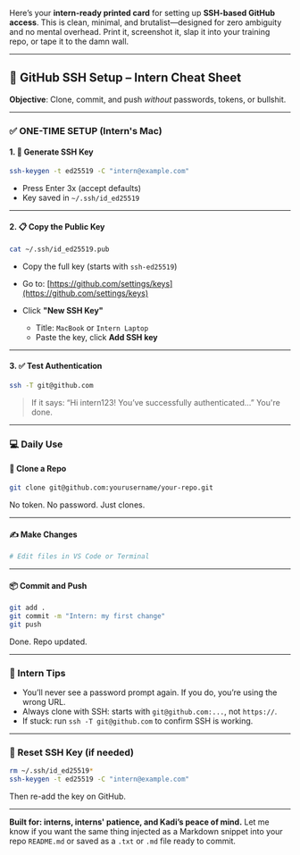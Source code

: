 
Here’s your **intern-ready printed card** for setting up **SSH-based GitHub access**. This is clean, minimal, and brutalist—designed for zero ambiguity and no mental overhead. Print it, screenshot it, slap it into your training repo, or tape it to the damn wall.

---

## 🚀 GitHub SSH Setup – Intern Cheat Sheet

**Objective**: Clone, commit, and push *without* passwords, tokens, or bullshit.

---

### ✅ ONE-TIME SETUP (Intern's Mac)

#### 1. 🎯 Generate SSH Key

```bash
ssh-keygen -t ed25519 -C "intern@example.com"
```

* Press Enter 3x (accept defaults)
* Key saved in `~/.ssh/id_ed25519`

---

#### 2. 📋 Copy the Public Key

```bash
cat ~/.ssh/id_ed25519.pub
```

* Copy the full key (starts with `ssh-ed25519`)
* Go to: [https://github.com/settings/keys](https://github.com/settings/keys)
* Click **"New SSH Key"**

  * Title: `MacBook` or `Intern Laptop`
  * Paste the key, click **Add SSH key**

---

#### 3. ✅ Test Authentication

```bash
ssh -T git@github.com
```

> If it says:
> “Hi intern123! You’ve successfully authenticated...”
> You're done.

---

### 💻 Daily Use

#### 🔽 Clone a Repo

```bash
git clone git@github.com:yourusername/your-repo.git
```

No token. No password. Just clones.

---

#### ✍️ Make Changes

```bash
# Edit files in VS Code or Terminal
```

---

#### 📦 Commit and Push

```bash
git add .
git commit -m "Intern: my first change"
git push
```

Done. Repo updated.

---

### 🧠 Intern Tips

* You’ll never see a password prompt again. If you do, you’re using the wrong URL.
* Always clone with SSH: starts with `git@github.com:...`, not `https://`.
* If stuck: run `ssh -T git@github.com` to confirm SSH is working.

---

### 🧼 Reset SSH Key (if needed)

```bash
rm ~/.ssh/id_ed25519*
ssh-keygen -t ed25519 -C "intern@example.com"
```

Then re-add the key on GitHub.

---

**Built for: interns, interns' patience, and Kadi’s peace of mind.**
Let me know if you want the same thing injected as a Markdown snippet into your repo `README.md` or saved as a `.txt` or `.md` file ready to commit.
